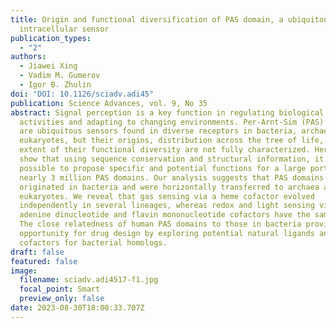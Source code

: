 ```yaml
---
title: Origin and functional diversification of PAS domain, a ubiquitous
  intracellular sensor
publication_types:
  - "2"
authors:
  - Jiawei Xing
  - Vadim M. Gumerov
  - Igor B. Zhulin
doi: "DOI: 10.1126/sciadv.adi45"
publication: Science Advances, vol. 9, No 35
abstract: Signal perception is a key function in regulating biological
  activities and adapting to changing environments. Per-Arnt-Sim (PAS) domains
  are ubiquitous sensors found in diverse receptors in bacteria, archaea, and
  eukaryotes, but their origins, distribution across the tree of life, and
  extent of their functional diversity are not fully characterized. Here, we
  show that using sequence conservation and structural information, it is
  possible to propose specific and potential functions for a large portion of
  nearly 3 million PAS domains. Our analysis suggests that PAS domains
  originated in bacteria and were horizontally transferred to archaea and
  eukaryotes. We reveal that gas sensing via a heme cofactor evolved
  independently in several lineages, whereas redox and light sensing via flavin
  adenine dinucleotide and flavin mononucleotide cofactors have the same origin.
  The close relatedness of human PAS domains to those in bacteria provides an
  opportunity for drug design by exploring potential natural ligands and
  cofactors for bacterial homologs.
draft: false
featured: false
image:
  filename: sciadv.adi4517-f1.jpg
  focal_point: Smart
  preview_only: false
date: 2023-08-30T18:00:33.707Z
---
```


